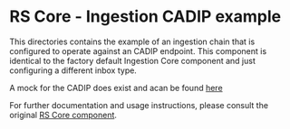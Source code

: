 # RS Core - Ingestion CADIP example

This directories contains the example of an ingestion chain that is configured to operate against an CADIP endpoint. This component is identical to the factory default Ingestion Core component and just configuring a different inbox type.

A mock for the CADIP does exist and acan be found [here](https://github.com/COPRS/production-common/tree/develop/rs-testing)

For further documentation and usage instructions, please consult the original [RS Core component](/processing-common/ingestion).